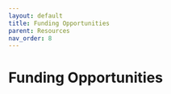 ```yaml
---
layout: default
title: Funding Opportunities
parent: Resources
nav_order: 8
---
```


# Funding Opportunities
